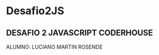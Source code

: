 # Desafio2JS

DESAFIO 2 JAVASCRIPT CODERHOUSE
---------------------------------
ALUMNO: LUCIANO MARTIN ROSENDE
